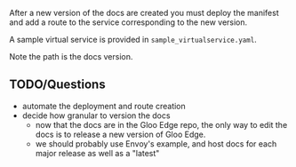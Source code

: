 After a new version of the docs are created you must deploy the manifest and add a route to the service corresponding to the new version.

A sample virtual service is provided in `sample_virtualservice.yaml`.

Note the path is the docs version.


## TODO/Questions
- automate the deployment and route creation
- decide how granular to version the docs
  - now that the docs are in the Gloo Edge repo, the only way to edit the docs is to release a new version of Gloo Edge.
  - we should probably use Envoy's example, and host docs for each major release as well as a "latest"
